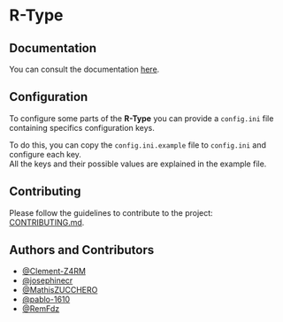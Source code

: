 # R-Type

## Documentation

You can consult the documentation [here](https://github.com/Z4RM/Epitech-Tek3-CPP-R-Type/wiki).

## Configuration

To configure some parts of the **R-Type** you can provide a `config.ini` file
containing specifics configuration keys.

To do this, you can copy the `config.ini.example` file to `config.ini` and
configure each key.\
All the keys and their possible values are explained in the example file.

## Contributing

Please follow the guidelines to contribute to the project:
[CONTRIBUTING.md](CONTRIBUTING.md).

## Authors and Contributors

- [@Clement-Z4RM](https://github.com/Z4RM)
- [@josephinecr](https://github.com/josephinecr)
- [@MathisZUCCHERO](https://github.com/MathisZUCCHERO)
- [@pablo-1610](https://github.com/pablo-1610)
- [@RemFdz](https://github.com/RemFdz)
